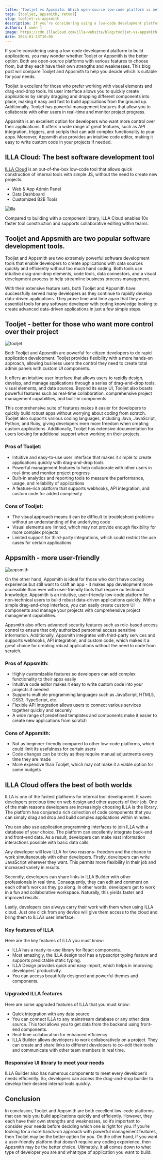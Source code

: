 ```yaml
---
title: 'Tooljet vs Appsmitm: Which open-source low-code platform is better?'
tags: [tooljet, appsmith, retool]
slug: tooljet-vs-appsmith
description: If you’re considering using a low-code development platform to build applications, you may wonder whether Tooljet or Appsmith is the better option. Both are open-source platforms with various features to choose from, but they each have their own strengths and weaknesses. This blog post will compare Tooljet and Appsmith to help you decide which is suitable for your needs. 
authors: [ owen ]
image: https://cdn.illacloud.com/illa-website/blog/tooljet-vs-appsmith-vs-retool/appsmith-tooljet.webp
date: 2024-01-23T10:00
---
```


If you’re considering using a low-code development platform to build applications, you may wonder whether Tooljet or Appsmith is the better option. Both are open-source platforms with various features to choose from, but they each have their own strengths and weaknesses. This blog post will compare Tooljet and Appsmith to help you decide which is suitable for your needs.

Tooljet is excellent for those who prefer working with visual elements and drag-and-drop tools. Its user interface allows you to quickly create applications by simply dragging and dropping different components into place, making it easy and fast to build applications from the ground up. Additionally, Tooljet has powerful management features that allow you to collaborate with other users in real-time and monitor project progress.

Appsmith is an excellent option for developers who want more control over their applications. It offers a wide range of great features, such as API integration, triggers, and scripts that can add complex functionality to your apps. Moreover, Appsmith also provides an intuitive code editor, making it easy to write custom code in your projects if needed.

## ILLA Cloud: The best software development tool

[ILLA Cloud](https://illacloud.com/) is an out-of-the-box low-code tool that allows quick construction of internal tools with simple JS, without the need to create new projects.

- Web & App Admin Panel
- Data Dashboard
- Customized B2B Tools

![illa](https://cdn.illacloud.com/illa-website/blog/tooljet-vs-appsmith-vs-retool/illa.png)

Compared to building with a component library, ILLA Cloud enables 10x faster tool construction and supports collaborative editing within teams.

## Tooljet and Appsmith are two popular software development tools.

Tooljet and Appsmith are two extremely powerful software development tools that enable developers to create applications with data sources quickly and efficiently without too much hand coding. Both tools use intuitive drag-and-drop elements, code tools, data connectors, and a visual development process to help streamline business process management.

With their extensive feature sets, both Tooljet and Appsmith have successfully served many developers as they continue to rapidly develop data-driven applications. They prove time and time again that they are essential tools for any software developer with coding knowledge looking to create advanced data-driven applications in just a few simple steps.

## Tooljet - better for those who want more control over their project

![tooljet](https://cdn.illacloud.com/illa-website/blog/tooljet-vs-appsmith-vs-retool/tooljet.png)

Both Tooljet and Appsmith are powerful for citizen developers to do rapid application development. Tooljet provides flexibility with a more hands-on approach, allowing business users the control they need to create total admin panels with custom UI components.

It offers an intuitive user interface that allows users to rapidly design, develop, and manage applications through a series of drag-and-drop tools, visual elements, and data sources. Beyond its easy UI, Tooljet also boasts powerful features such as real-time collaboration, comprehensive project management capabilities, and built-in components.

This comprehensive suite of features makes it easier for developers to quickly build robust apps without worrying about coding from scratch. Tooljet also supports various coding languages, including Java, JavaScript, Python, and Ruby, giving developers even more freedom when creating custom applications. Additionally, Tooljet has extensive documentation for users looking for additional support when working on their projects.

### Pros of Tooljet:

- Intuitive and easy-to-use user interface that makes it simple to create applications quickly with drag-and-drop tools
- Powerful management features to help collaborate with other users in real-time and monitor project progress
- Built-in analytics and reporting tools to measure the performance, usage, and reliability of applications
- A feature-rich platform that supports webhooks, API integration, and custom code for added complexity

### Cons of Tooljet:

- The visual approach means it can be difficult to troubleshoot problems without an understanding of the underlying code
- Visual elements are limited, which may not provide enough flexibility for more complex projects
- Limited support for third-party integrations, which could restrict the use cases for certain applications

## Appsmith - more user-friendly

![appsmith](https://cdn.illacloud.com/illa-website/blog/tooljet-vs-appsmith-vs-retool/appsmith.png)

On the other hand, Appsmith is ideal for those who don’t have coding experience but still want to craft an app - it makes app development more accessible than ever with user-friendly tools that require no technical knowledge. Appsmith is an intuitive, user-friendly low-code platform for non-technical users to build robust data-driven applications quickly. With a simple drag-and-drop interface, you can easily create custom UI components and manage your projects with comprehensive project management capabilities.

Appsmith also offers advanced security features such as role-based access control to ensure that only authorized personnel access sensitive information. Additionally, Appsmith integrates with third-party services and supports webhooks, API integration, and custom code, which makes it a great choice for creating robust applications without the need to code from scratch.

### Pros of Appsmith:

- Highly customizable features so developers can add complex functionality to their apps easily
- Intuitive code editor makes it easy to write custom code into your projects if needed
- Supports multiple programming languages such as JavaScript, HTML5, CSS3, TypeScript, etc.
- Flexible API integration allows users to connect various services together quickly and securely
- A wide range of predefined templates and components make it easier to create new applications from scratch

### Cons of Appsmith:

- Not as beginner-friendly compared to other low-code platforms, which could limit its usefulness for certain users
- Code changes can be tricky as they require manual adjustments every time they are made
- More expensive than Tooljet, which may not make it a viable option for some budgets

## ILLA Cloud offers the best of both worlds

ILLA is one of the fastest platforms for internal tool development. It saves developers precious time on web design and other aspects of their job. One of the main reasons developers are increasingly choosing ILLA is the library. The platform has conjured a rich collection of code components that you can simply drag and drop and build complex applications within minutes.

You can also use application programming interfaces to join ILLA with a database of your choice. The platform can excellently integrate back-end and front-end data. As a result, developers can make vast information interactions possible with basic data calls.

Any developer will love ILLA for two reasons- freedom and the chance to work simultaneously with other developers. Firstly, developers can write JavaScript wherever they want. This permits more flexibility in their job and increased variety in results.

Secondly, developers can share links in ILLA Builder with other professionals in real time. Consequently, they can edit and comment on each other’s work as they go along. In other words, developers get to work in a fun and collaborative workspace. Naturally, this yields faster and improved results.

Lastly, developers can always carry their work with them when using ILLA cloud. Just one click from any device will give them access to the cloud and bring them to ILLA’s user interface.

### Key features of ILLA

Here are the key features of ILLA you must know:
- ILLA has a ready-to-use library for React components.
- Most amazingly, the ILLA design tool has a typescript typing feature and supports predictable static typing.
- ILLA Design provides quick and easy import, which helps in improving developers’ productivity.
- You can access beautifully designed and powerful themes and components.

### Upgraded ILLA features

Here are some upgraded features of ILLA that you must know:
- Quick integration with any data source
- You can connect ILLA to any mainstream database or any other data source. This tool allows you to get data from the backend using front-end components.
- Real-time collaboration for enhanced efficiency
- ILLA Builder allows developers to work collaboratively on a project. They can create and share links to different developers to co-edit their tools and communicate with other team members in real time.

### Responsive UI library to meet your needs

ILLA Builder also has numerous components to meet every developer’s needs efficiently. So, developers can access the drag-and-drop builder to develop their desired internal tools quickly.

## Conclusion

In conclusion, Tooljet and Appsmith are both excellent low-code platforms that can help you build applications quickly and efficiently. However, they each have their own strengths and weaknesses, so it’s important to consider your needs before deciding which one is right for you. If you’re looking for a more hands-on approach with powerful management features, then Tooljet may be the better option for you. On the other hand, if you want a user-friendly platform that doesn’t require any coding experience, then Appsmith may be the better choice. Ultimately, it all comes down to what type of developer you are and what type of application you want to build.